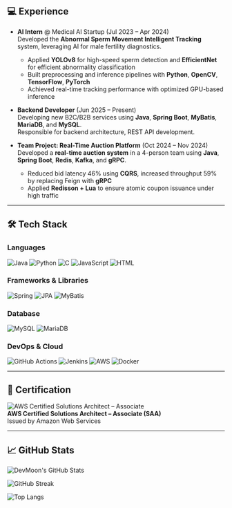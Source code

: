 ## 💻 Experience

- **AI Intern** @ Medical AI Startup (Jul 2023 – Apr 2024)  
  Developed the **Abnormal Sperm Movement Intelligent Tracking** system, leveraging AI for male fertility diagnostics.  
  - Applied **YOLOv8** for high-speed sperm detection and **EfficientNet** for efficient abnormality classification  
  - Built preprocessing and inference pipelines with **Python**, **OpenCV**, **TensorFlow**, **PyTorch**  
  - Achieved real-time tracking performance with optimized GPU-based inference

- **Backend Developer** (Jun 2025 – Present)  
  Developing new B2C/B2B services using **Java**, **Spring Boot**, **MyBatis**, **MariaDB**, and **MySQL**.  
  Responsible for backend architecture, REST API development.

- **Team Project: Real-Time Auction Platform** (Oct 2024 – Nov 2024)  
  Developed a **real-time auction system** in a 4-person team using **Java**, **Spring Boot**, **Redis**, **Kafka**, and **gRPC**.  
  - Reduced bid latency 46% using **CQRS**, increased throughput 59% by replacing Feign with **gRPC**  
  - Applied **Redisson + Lua** to ensure atomic coupon issuance under high traffic  

---

## 🛠️ Tech Stack

### Languages  
![Java](https://img.shields.io/badge/Java-007396?style=flat-square&logo=Java&logoColor=white)
![Python](https://img.shields.io/badge/Python-3776AB?style=flat-square&logo=Python&logoColor=white)
![C](https://img.shields.io/badge/C-A8B9CC?style=flat-square&logo=C&logoColor=white)
![JavaScript](https://img.shields.io/badge/JavaScript-F7DF1E?style=flat-square&logo=JavaScript&logoColor=black)
![HTML](https://img.shields.io/badge/HTML-E34F26?style=flat-square&logo=HTML5&logoColor=white)

### Frameworks & Libraries  
![Spring](https://img.shields.io/badge/Spring-6DB33F?style=flat-square&logo=Spring&logoColor=white)
![JPA](https://img.shields.io/badge/JPA-59666C?style=flat-square&logo=Hibernate&logoColor=white)
![MyBatis](https://img.shields.io/badge/MyBatis-000000?style=flat-square)

### Database  
![MySQL](https://img.shields.io/badge/MySQL-4479A1?style=flat-square&logo=MySQL&logoColor=white)
![MariaDB](https://img.shields.io/badge/MariaDB-003545?style=flat-square&logo=MariaDB&logoColor=white)

### DevOps & Cloud  
![GitHub Actions](https://img.shields.io/badge/GitHub%20Actions-2088FF?style=flat-square&logo=githubactions&logoColor=white)
![Jenkins](https://img.shields.io/badge/Jenkins-D24939?style=flat-square&logo=Jenkins&logoColor=white)
![AWS](https://img.shields.io/badge/AWS-FF9900?style=flat-square&logo=Amazon-AWS&logoColor=white)
![Docker](https://img.shields.io/badge/Docker-2496ED?style=flat-square&logo=Docker&logoColor=white)

---

## 🏅 Certification

![AWS Certified Solutions Architect – Associate](https://img.shields.io/badge/AWS%20Certified-Solutions%20Architect%20Associate-232F3E?style=flat-square&logo=Amazon-AWS&logoColor=white)  
**AWS Certified Solutions Architect – Associate (SAA)**  
Issued by Amazon Web Services

---

## 📈 GitHub Stats

![DevMoon's GitHub Stats](https://github-readme-stats.vercel.app/api?username=devmoonjs&show_icons=true&theme=default&hide_title=true)

![GitHub Streak](https://streak-stats.demolab.com/?user=devmoonjs&theme=default)

![Top Langs](https://github-readme-stats.vercel.app/api/top-langs/?username=devmoonjs&layout=compact)
